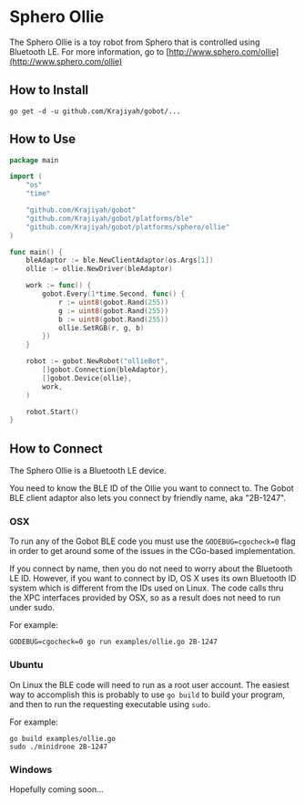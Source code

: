 # Sphero Ollie

The Sphero Ollie is a toy robot from Sphero that is controlled using Bluetooth LE. For more information, go to [http://www.sphero.com/ollie](http://www.sphero.com/ollie)

## How to Install

```
go get -d -u github.com/Krajiyah/gobot/...
```

## How to Use

```go
package main

import (
	"os"
	"time"

	"github.com/Krajiyah/gobot"
	"github.com/Krajiyah/gobot/platforms/ble"
	"github.com/Krajiyah/gobot/platforms/sphero/ollie"
)

func main() {
	bleAdaptor := ble.NewClientAdaptor(os.Args[1])
	ollie := ollie.NewDriver(bleAdaptor)

	work := func() {
		gobot.Every(1*time.Second, func() {
			r := uint8(gobot.Rand(255))
			g := uint8(gobot.Rand(255))
			b := uint8(gobot.Rand(255))
			ollie.SetRGB(r, g, b)
		})
	}

	robot := gobot.NewRobot("ollieBot",
		[]gobot.Connection{bleAdaptor},
		[]gobot.Device{ollie},
		work,
	)

	robot.Start()
}
```

## How to Connect

The Sphero Ollie is a Bluetooth LE device.

You need to know the BLE ID of the Ollie you want to connect to. The Gobot BLE client adaptor also lets you connect by friendly name, aka "2B-1247".

### OSX

To run any of the Gobot BLE code you must use the `GODEBUG=cgocheck=0` flag in order to get around some of the issues in the CGo-based implementation.

If you connect by name, then you do not need to worry about the Bluetooth LE ID. However, if you want to connect by ID, OS X uses its own Bluetooth ID system which is different from the IDs used on Linux. The code calls thru the XPC interfaces provided by OSX, so as a result does not need to run under sudo.

For example:

    GODEBUG=cgocheck=0 go run examples/ollie.go 2B-1247

### Ubuntu

On Linux the BLE code will need to run as a root user account. The easiest way to accomplish this is probably to use `go build` to build your program, and then to run the requesting executable using `sudo`.

For example:

    go build examples/ollie.go
    sudo ./minidrone 2B-1247

### Windows

Hopefully coming soon...
